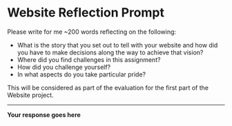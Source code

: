 # Website Reflection Prompt

Please write for me ~200 words reflecting on the following:
  * What is the story that you set out to tell with your website and how did you have to make decisions along the way to achieve that vision? 
  * Where did you find challenges in this assignment?
  * How did you challenge yourself?
  * In what aspects do you take particular pride?

This will be considered as part of the evaluation for the first part of the Website project. 

------
**Your response goes here**
